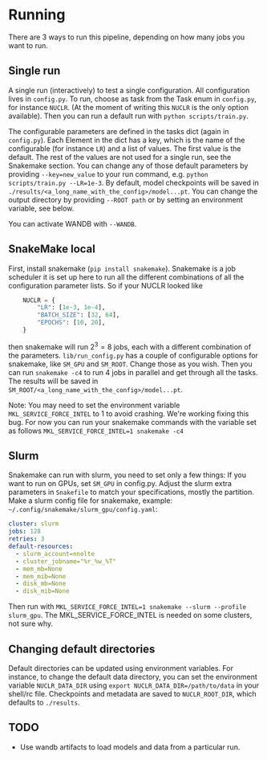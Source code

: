 # Running
There are 3 ways to run this pipeline, depending on how many jobs you want to run.
## Single run
A single run (interactively) to test a single configuration.
All configuration lives in `config.py`.
To run, choose as task from the Task enum in `config.py`, for instance `NUCLR`. (At the moment of writing this `NUCLR` is the only option available).
Then you can run a default run with `python scripts/train.py`.

The configurable parameters are defined in the tasks dict (again in `config.py`).
Each Element in the dict has a key, which is the name of the configurable (for instance `LR`)
and a list of values. The first value is the default. The rest of the values are not
used for a single run, see the Snakemake section.
You can change any of those default parameters by providing `--key=new_value` to your run command,
e.g. `python scripts/train.py --LR=1e-3`.
By default, model checkpoints will be saved in `./results/<a_long_name_with_the_config>/model...pt`.
You can change the output directory by providing `--ROOT path` or by setting an environment variable, see below.

You can activate WANDB with `--WANDB`.

## SnakeMake local
First, install snakemake (`pip install snakemake`). Snakemake is a job scheduler it is set up
here to run all the different combinations of all the configuration parameter lists.
So if your NUCLR looked like
```python
    NUCLR = {
        "LR": [1e-3, 1e-4],
        "BATCH_SIZE": [32, 64],
        "EPOCHS": [10, 20],
    }
```
then snakemake will run $2^3=8$ jobs, each with a different combination of the parameters.
`lib/run_config.py` has a couple of configurable options for snakemake, like `SM_GPU` and `SM_ROOT`.
Change those as you wish.
Then you can run `snakemake -c4` to run 4 jobs in parallel and get through all the tasks.
The results will be saved in `SM_ROOT/<a_long_name_with_the_config>/model...pt`.

Note: You may need to set the environment variable `MKL_SERVICE_FORCE_INTEL` to 1 to avoid crashing. We're working
fixing this bug. For now you can run your snakemake commands with the variable set as follows
`MKL_SERVICE_FORCE_INTEL=1 snakemake -c4`

## Slurm
Snakemake can run with slurm, you need to set only a few things:
If you want to run on GPUs, set `SM_GPU` in config.py.
Adjust the slurm extra parameters in `Snakefile` to match your specifications, mostly the partition.
Make a slurm config file for snakemake, example: `~/.config/snakemake/slurm_gpu/config.yaml`:

```yaml
cluster: slurm
jobs: 128
retries: 3
default-resources:
  - slurm_account=nnolte
  - cluster_jobname="%r_%w_%T"
  - mem_mb=None
  - mem_mib=None
  - disk_mb=None
  - disk_mib=None
```

Then run with `MKL_SERVICE_FORCE_INTEL=1 snakemake --slurm --profile slurm_gpu`.
The MKL_SERVICE_FORCE_INTEL is needed on some clusters, not sure why.

## Changing default directories
Default directories can be updated using environment variables.
For instance, to change the default data directory, you can set the environment variable `NUCLR_DATA_DIR` using `export NUCLR_DATA_DIR=/path/to/data` in your shell/rc file.
Checkpoints and metadata are saved to `NUCLR_ROOT_DIR`, which defaults to `./results`.
##  TODO
- Use wandb artifacts to load models and data from a particular run.
